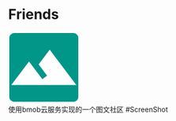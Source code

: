 # Friends
![](https://github.com/chenlingzhi39/Friends/blob/master/friends/src/main/res/mipmap-xxhdpi/ic_launcher.png)<br>
使用bmob云服务实现的一个图文社区
#ScreenShot
